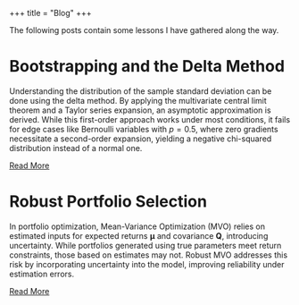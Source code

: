+++
title = "Blog"
+++

The following posts contain some lessons I have gathered along the way. 

# Bootstrapping and the Delta Method

Understanding the distribution of the sample standard deviation can be done using the delta method. By applying the multivariate central limit theorem and a Taylor series expansion, an asymptotic approximation is derived. While this first-order approach works under most conditions, it fails for edge cases like Bernoulli variables with $p = 0.5$, where zero gradients necessitate a second-order expansion, yielding a negative chi-squared distribution instead of a normal one.

<!-- How can we understanding the distribution of the sample standard deviation? One way is to use a technique called the delta method. By applying the multivariate central limit theorem, it's possible to derive an asymptotic approximation of the standard deviation's distribution through a Taylor series expansion. This first-order approach works under typical conditions, but fails in edge cases like Bernoulli random variables with 
$p=0.5$, where a zero variance forces the use of a second-order expansion. In such scenarios, the resulting distribution is asymptotically negative chi-squared instead of normal. -->


[Read More](/blogs/post1)

# Robust Portfolio Selection

In portfolio optimization, Mean-Variance Optimization (MVO) relies on estimated inputs for expected returns $\boldsymbol{\mu}$ and covariance $\boldsymbol{Q}$, introducing uncertainty. While portfolios generated using true parameters meet return constraints, those based on estimates may not. Robust MVO addresses this risk by incorporating uncertainty into the model, improving reliability under estimation errors.


<!-- In portfolio optimization, Mean-Variance Optimization (MVO) relies on estimated inputs for expected returns $\boldsymbol{\mu}$
​and covariance $\boldsymbol{Q}$, which introduces uncertainty. While MVO portfolios generated using the true parameters are guaranteed satisfy expected return constraints. Unfortunately, portfolios produced by MVO using the estimates may not satisfy the expected return constraints according to the true parameters. The probability that an MVO or Robust MVO portfolio meets its return target depends on the accuracy of these estimates. Robust optimization methods aim to reduce this risk by incorporating uncertainty directly into the optimization model, potentially increasing reliability compared to standard MVO under uncertain estimates. -->

[Read More](/blogs/post2)


<!-- # Value Functions and Bi level Optimization


# Sklearn is amazing 

# Making documents blue

# 

-->
